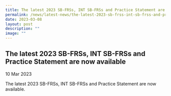 ```yaml
---
title: The latest 2023 SB-FRSs, INT SB-FRSs and Practice Statement are now available
permalink: /news/latest-news/the-latest-2023-sb-frss-int-sb-frss-and-practice-statement-are-now-available/
date: 2023-03-08
layout: post
description: ""
image: ""
---
```


The latest 2023 SB-FRSs, INT SB-FRSs and Practice Statement are now available
--------------------------------------------------------------------------------------------------------------------

10 Mar 2023


The latest 2023 SB-FRSs, INT SB-FRSs and Practice Statement are now available.